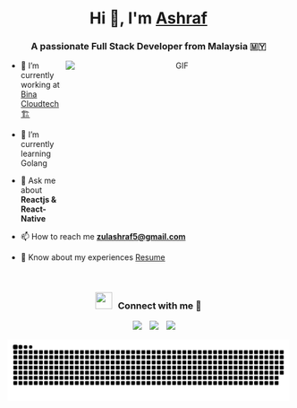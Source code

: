 <h1 align="center">Hi 👋, I'm <a href="https://zulasraf.dev" target="blank">
Ashraf</a></h1>
<h3 align="center">A passionate Full Stack Developer from Malaysia 🇲🇾 </h3>

<a target="_blank" align="center">
  <img align="right" top="500" height="300" width="400" alt="GIF" src="https://media.giphy.com/media/SWoSkN6DxTszqIKEqv/giphy.gif">
</a>

- 🔭 I’m currently working at <a href="https://bina.cloud/" target="blank">Bina Cloudtech 🏗️ </a>

- 🌱 I’m currently learning Golang

- 💬 Ask me about **Reactjs & React-Native**

- 📫 How to reach me **zulashraf5@gmail.com**

- 📄 Know about my experiences <a href="https://www.zulasraf.dev/Zul_Ashraf_Resume.pdf" target="blank">Resume</a>
<br/>
<h3 align="center" > <img src="https://media.giphy.com/media/iY8CRBdQXODJSCERIr/giphy.gif" width="30" height="30" style="margin-right: 10px;">Connect with me 🤝 </h3>

<p align="center">

 <div align="center"  class="icons-social" style="margin-left: 10px;">
        <a style="margin-left: 10px;"  target="_blank" href="https://www.linkedin.com/in/zul-asraf-zulkifli-62a3aa193/">
			<img src="https://img.icons8.com/doodle/40/000000/linkedin--v2.png"></a>
        <a style="margin-left: 10px;" target="_blank" href="https://github.com/thrashraf">
		<img src="https://img.icons8.com/doodle/40/000000/github--v1.png"></a>
		<a style="margin-left: 10px;" target="_blank" href="https://twitter.com/thrashraf">
			<img src="https://img.icons8.com/doodle/1x/twitter-squared--v2.png" ></a>
</div>

</p>

<img src="https://github.com/thrashraf/thrashraf/blob/output/github-contribution-grid-snake.svg" style="display: block; margin: 0 auto;">

